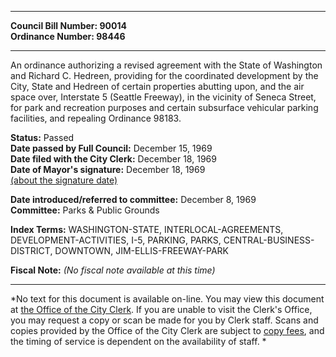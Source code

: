 * * * * *  
  
**Council Bill Number: [](#h0)[](#h2)90014**   
**Ordinance Number: 98446**  
  
* * * * *  
  
An ordinance authorizing a revised agreement with the State of Washington and Richard C. Hedreen, providing for the coordinated development by the City, State and Hedreen of certain properties abutting upon, and the air space over, Interstate 5 (Seattle Freeway), in the vicinity of Seneca Street, for park and recreation purposes and certain subsurface vehicular parking facilities, and repealing Ordinance 98183.  
  
**Status:** Passed   
**Date passed by Full Council:** December 15, 1969   
**Date filed with the City Clerk:** December 18, 1969   
**Date of Mayor's signature:** December 18, 1969   
[(about the signature date)](/~public/approvaldate.htm)   
  
  
**Date introduced/referred to committee:** December 8, 1969   
**Committee:** Parks & Public Grounds   
  
**Index Terms:** WASHINGTON-STATE, INTERLOCAL-AGREEMENTS, DEVELOPMENT-ACTIVITIES, I-5, PARKING, PARKS, CENTRAL-BUSINESS-DISTRICT, DOWNTOWN, JIM-ELLIS-FREEWAY-PARK  
  
**Fiscal Note:** *(No fiscal note available at this time)*  
  
* * * * *  
  
*No text for this document is available on-line. You may view this document at [the Office of the City Clerk](http://www.seattle.gov/leg/clerk/contactUs.htm). If you are unable to visit the Clerk's Office, you may request a copy or scan be made for you by Clerk staff. Scans and copies provided by the Office of the City Clerk are subject to [copy fees](http://clerk.seattle.gov/~public/clerkfees.htm), and the timing of service is dependent on the availability of staff. *  
  
  

